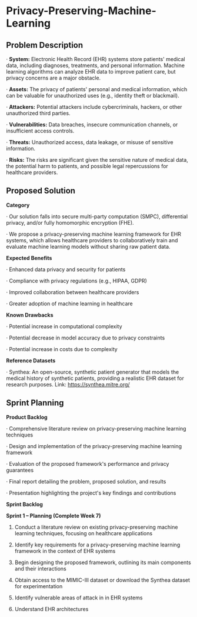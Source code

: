 # Privacy-Preserving-Machine-Learning

## Problem Description

· **System:** Electronic Health Record (EHR) systems store patients' medical data, including diagnoses, treatments, and personal information. Machine learning algorithms can analyze EHR data to improve patient care, but privacy concerns are a major obstacle.

· **Assets:** The privacy of patients' personal and medical information, which can be valuable for unauthorized uses (e.g., identity theft or blackmail).

· **Attackers:** Potential attackers include cybercriminals, hackers, or other unauthorized third parties.

· **Vulnerabilities:** Data breaches, insecure communication channels, or insufficient access controls.

· **Threats:** Unauthorized access, data leakage, or misuse of sensitive information.

· **Risks:** The risks are significant given the sensitive nature of medical data, the potential harm to patients, and possible legal repercussions for healthcare providers.


## Proposed Solution
**Category**

· Our solution falls into secure multi-party computation (SMPC), differential privacy, and/or fully homomorphic encryption (FHE).

· We propose a privacy-preserving machine learning framework for EHR systems, which allows healthcare providers to collaboratively train and evaluate machine learning models without sharing raw patient data.

**Expected Benefits**

· Enhanced data privacy and security for patients

· Compliance with privacy regulations (e.g., HIPAA, GDPR)

· Improved collaboration between healthcare providers

· Greater adoption of machine learning in healthcare

**Known Drawbacks**

· Potential increase in computational complexity

· Potential decrease in model accuracy due to privacy constraints

· Potential increase in costs due to complexity

**Reference Datasets**

· Synthea: An open-source, synthetic patient generator that models the medical history of synthetic patients, providing a realistic EHR dataset for research purposes. Link: https://synthea.mitre.org/

## **Sprint Planning**

**Product Backlog**

· Comprehensive literature review on privacy-preserving machine learning techniques

· Design and implementation of the privacy-preserving machine learning framework

· Evaluation of the proposed framework's performance and privacy guarantees

· Final report detailing the problem, proposed solution, and results

· Presentation highlighting the project's key findings and contributions

**Sprint Backlog**

**Sprint 1 – Planning (Complete Week 7)**

1. Conduct a literature review on existing privacy-preserving machine learning techniques, focusing on healthcare applications

2. Identify key requirements for a privacy-preserving machine learning framework in the context of EHR systems

3. Begin designing the proposed framework, outlining its main components and their interactions

4. Obtain access to the MIMIC-III dataset or download the Synthea dataset for experimentation

5. Identify vulnerable areas of attack in in EHR systems

6. Understand EHR architectures

